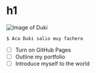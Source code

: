 # h1 
![Image of Duki](https://tn.com.ar/resizer/JeN0QYHKg7XIDU0iV-3RSeAtT6E=/arc-anglerfish-arc2-prod-artear/public/6FCTDSPW5VGULB3J2UUVBC3AKU.jpg)
```
$ Aca Duki salio muy fachero
```
- [ ] Turn on GitHub Pages
- [ ] Outline my portfolio
- [ ] Introduce myself to the world
